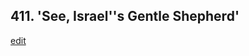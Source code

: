 
## 411.  'See, Israel''s Gentle Shepherd'
[edit](https://docs.google.com/document/d/1bCvlye8foLZgNtx_hztcS8gdj827Xs09/edit?mode=html)



